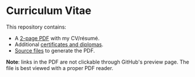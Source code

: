 # Curriculum Vitae
This repository contains:
- A [2-page PDF](https://github.com/isaacbernat/cv/tree/master/cv.pdf) with my CV/résumé.
- Additional [certificates and diplomas](https://github.com/isaacbernat/cv/tree/master/certificates).
- [Source files](https://github.com/isaacbernat/cv/tree/master/src) to generate the PDF.

**Note**: links in the PDF are not clickable through GitHub's preview page. The file is best viewed with a proper PDF reader.
